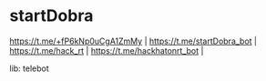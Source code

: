 # startDobra

https://t.me/+fP6kNp0uCgA1ZmMy | 
https://t.me/startDobra_bot | 
https://t.me/hack_rt | 
https://t.me/hackhatonrt_bot | 

lib: telebot
